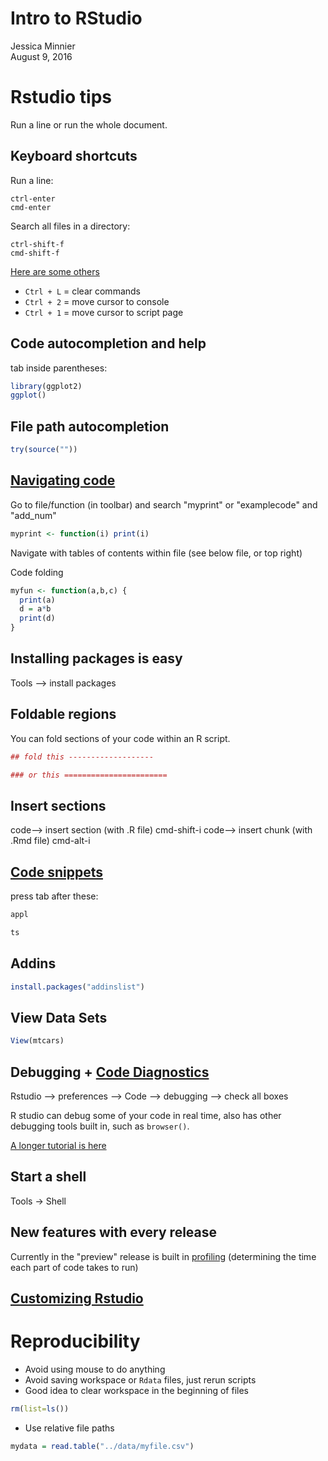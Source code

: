 # Intro to RStudio
Jessica Minnier  
August 9, 2016  



# Rstudio tips

Run a line or run the whole document.

## Keyboard shortcuts

Run a line:
```
ctrl-enter
cmd-enter
```

Search all files in a directory:
```
ctrl-shift-f
cmd-shift-f
```

[Here are some others](https://github.com/SISBID/Module1/blob/gh-pages/labs/rstudio-tour.md)

  * `Ctrl + L` = clear commands
  * `Ctrl + 2` = move cursor to console
  * `Ctrl + 1` = move cursor to script page

## Code autocompletion and help

tab inside parentheses:


```r
library(ggplot2)
ggplot()
```


## File path autocompletion


```r
try(source(""))
```

## [Navigating code](https://support.rstudio.com/hc/en-us/articles/200710523-Navigating-Code)

Go to file/function (in toolbar) and search "myprint" or "examplecode" and "add_num"


```r
myprint <- function(i) print(i)
```

Navigate with tables of contents within file (see below file, or top right)

Code folding


```r
myfun <- function(a,b,c) {
  print(a)
  d = a*b
  print(d)
}
```

## Installing packages is easy

Tools --> install packages


## Foldable regions

You can fold sections of your code within an R script.


```r
## fold this -------------------

### or this =======================
```

## Insert sections

code--> insert section (with .R file) cmd-shift-i
code--> insert chunk (with .Rmd file) cmd-alt-i



## [Code snippets](https://support.rstudio.com/hc/en-us/articles/204463668-Code-Snippets)


press tab after these:


```r
appl

ts
```

## Addins


```r
install.packages("addinslist")
```

## View Data Sets


```r
View(mtcars)
```

## Debugging + [Code Diagnostics](https://support.rstudio.com/hc/en-us/articles/205753617-Code-Diagnostics)

Rstudio --> preferences --> Code --> debugging -->
check all boxes

R studio can debug some of your code in real time, also has other debugging tools built in,
such as `browser()`.

[A longer tutorial is here](https://support.rstudio.com/hc/en-us/articles/205612627-Debugging-with-RStudio)

## Start a shell

Tools -> Shell


## New features with every release

Currently in the "preview" release is built in [profiling](https://support.rstudio.com/hc/en-us/articles/218221837-Profiling-with-RStudio) (determining the time each part of code takes to run)

## [Customizing Rstudio](https://support.rstudio.com/hc/en-us/articles/200549016-Customizing-RStudio)

# Reproducibility

- Avoid using mouse to do anything
- Avoid saving workspace or `Rdata` files, just rerun scripts
- Good idea to clear workspace in the beginning of files


```r
rm(list=ls())
```

- Use relative file paths

```r
mydata = read.table("../data/myfile.csv")
```


